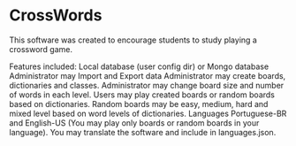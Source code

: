# CrossWords

This software was created to encourage students to study playing a crossword game.

Features included:
Local database (user config dir) or Mongo database
Administrator may Import and Export data
Administrator may create boards, dictionaries and classes.
Administrator may change board size and number of words in each level.
Users may play created boards or random boards based on dictionaries.
Random boards may be easy, medium, hard and mixed level based on word levels of dictionaries.
Languages Portuguese-BR and English-US (You may play only boards or random boards in your language).
You may translate the software and include in languages.json.
